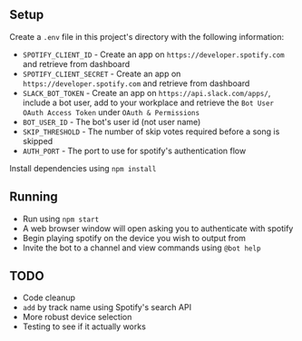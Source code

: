 ## Setup

Create a `.env` file in this project's directory with the following information:

- `SPOTIFY_CLIENT_ID` - Create an app on `https://developer.spotify.com` and retrieve from dashboard
- `SPOTIFY_CLIENT_SECRET` - Create an app on `https://developer.spotify.com` and retrieve from dashboard
- `SLACK_BOT_TOKEN` - Create an app on `https://api.slack.com/apps/`, include a bot user, add to your workplace and retrieve the `Bot User OAuth Access Token` under `OAuth & Permissions`
- `BOT_USER_ID` - The bot's user id (not user name)
- `SKIP_THRESHOLD` - The number of skip votes required before a song is skipped
- `AUTH_PORT` - The port to use for spotify's authentication flow

Install dependencies using `npm install`

## Running

- Run using `npm start`
- A web browser window will open asking you to authenticate with spotify
- Begin playing spotify on the device you wish to output from
- Invite the bot to a channel and view commands using `@bot help`

## TODO

- Code cleanup
- `add` by track name using Spotify's search API
- More robust device selection
- Testing to see if it actually works


